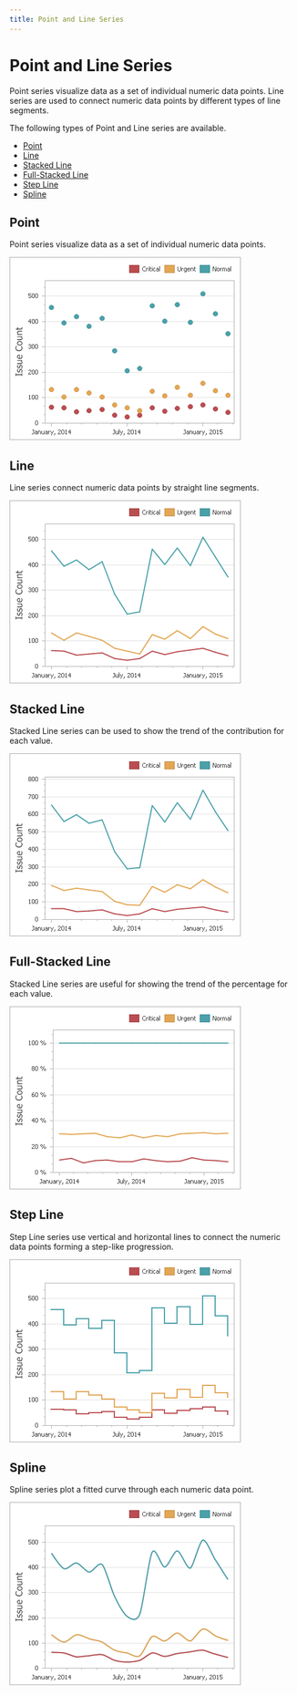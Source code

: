 ```yaml
---
title: Point and Line Series
---
```

# Point and Line Series
Point series visualize data as a set of individual numeric data points. Line series are used to connect numeric data points by different types of line segments.

The following types of Point and Line series are available.
* [Point](#point)
* [Line](#line)
* [Stacked Line](#stacked-line)
* [Full-Stacked Line](#full-stacked-line)
* [Step Line](#step-line)
* [Spline](#spline)

## <a name="point"/>Point
Point series visualize data as a set of individual numeric data points.

![PointSeries](../../../../../images/img117745.png)

## <a name="line"/>Line
Line series connect numeric data points by straight line segments.

![LineSeries](../../../../../images/img117746.png)

## <a name="stacked-line"/>Stacked Line
Stacked Line series can be used to show the trend of the contribution for each value.

![StackedLineSeries](../../../../../images/img117747.png)

## <a name="full-stacked-line"/>Full-Stacked Line
Stacked Line series are useful for showing the trend of the percentage for each value.

![FullStackedLineSeries](../../../../../images/img117748.png)

## <a name="step-line"/>Step Line
Step Line series use vertical and horizontal lines to connect the numeric data points forming a step-like progression.

![StepLineSeries](../../../../../images/img117749.png)

## <a name="spline"/>Spline
Spline series plot a fitted curve through each numeric data point.

![SplineSeries](../../../../../images/img117750.png)